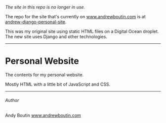 *The site in this repo is no longer in use.*

The repo for the site that's currently on www.andrewboutin.com is at [andrew-django-personal-site](https://github.com/andrew-boutin/andrew-django-personal-site).

This was my original site using static HTML files on a Digital Ocean droplet. The new site uses Django and other technologies.

---

# Personal Website

The contents for my personal website.

Mostly HTML with a little bit of JavaScript and CSS.

---

###### Author

Andy Boutin
www.andrewboutin.com  
